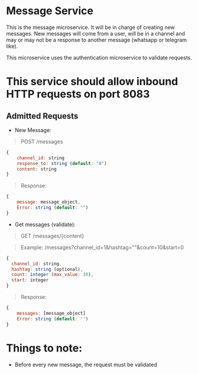 # Message Service
This is the message microservice. It will be in charge of creating new messages. New messages will come from a user, will be in a channel and may or may not be a response to another message (whatsapp or telegram like). 

This microservice uses the authentication microservice to validate requests.

# This service should allow inbound HTTP requests on port 8083

## Admitted Requests

- New Message:
> POST /messages
```javascript
{
    channel_id: string
    response_to: string (default: "0")
    content: string
}
```

> Response:
```javascript
{
    message: message_object,
    Error: string (default: "")
}
```

- Get messages (validate):
> GET /messages/{content}

> Example: /messages?channel_id=1&hashtag=""&count=10&start=0
```javascript
{
  channel_id: string,
  hashtag: string (optional),
  count: integer (max_value: 30),
  start: integer 
}
```

> Response:
```javascript
{
    messages: [message_object]
    Error: string (default: '')
}
```

# Things to note:
- Before every new message, the request must be validated
